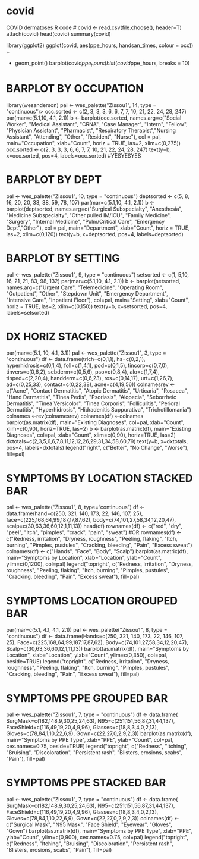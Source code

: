 # covid
COVID dermatoses R code #
covid <- read.csv(file.choose(), header=T)
attach(covid)
head(covid)
summary(covid)

library(ggplot2)
ggplot(covid, aes(ppe_hours, handsan_times, colour = occ)) +
+   geom_point()
barplot(covid$ppe_hours)
hist(covid$ppe_hours, breaks = 10)


# BARPLOT BY OCCUPATION 
library(wesanderson)
pal <- wes_palette("Zissou1", 14, type = "continuous")> occ.sorted <- c(2, 3, 3, 3, 6, 6, 7, 7, 10, 21, 22, 24, 28, 247)
par(mar=c(5.1,10, 4.1, 2.1))
b <- barplot(occ.sorted, names.arg=c("Social Worker", "Medical Assistant", "CRNA", "Case Manager", "Intern", "Fellow", "Physician Assistant", "Pharmacist", "Respiratory Therapist","Nursing Assistant", "Attending", "Other", "Resident", "Nurse"), col = pal, main="Occupation", xlab="Count", horiz = TRUE, las=2, xlim=c(0,275))
occ.sorted <- c(2, 3, 3, 3, 6, 6, 7, 7, 10, 21, 22, 24, 28, 247)
text(y=b, x=occ.sorted, pos=4, labels=occ.sorted) #YESYESYES

# BARPLOT BY DEPT
pal <- wes_palette("Zissou1", 10, type = "continuous")
deptsorted <- c(5, 8, 16, 20, 20, 33, 38, 59, 78, 107)
par(mar=c(5.1,10, 4.1, 2.1))
b <- barplot(deptsorted, names.arg=c("Surgical Subspecialty", "Anesthesia", "Medicine Subspecialty", "Other pulled IM/ICU", "Family Medicine", "Surgery", "Internal Medicine", "Pulm/Critical Care", "Emergency Dept","Other"), col = pal, main="Department", xlab="Count", horiz = TRUE, las=2, xlim=c(0,120))
text(y=b, x=deptsorted, pos=4, labels=deptsorted) 

# BARPLOT BY SETTING
pal <- wes_palette("Zissou1", 9, type = "continuous")
setsorted <- c(1, 5,10, 16, 21, 21, 83, 98, 132)
par(mar=c(5.1,10, 4.1, 2.1))
b <- barplot(setsorted, names.arg=c("Urgent Care", "Telemedicine", "Operating Room", "Outpatient", "Other", "Stepdown Unit", "Emergency Department", "Intensive Care", "Inpatient Floor"), col=pal, main="Setting", xlab="Count", horiz = TRUE, las=2, xlim=c(0,150))
text(y=b, x=setsorted, pos=4, labels=setsorted) 


# DX HORIZ STACKED
par(mar=c(5.1, 10, 4.1, 3.1))
pal <- wes_palette("Zissou1", 3, type = "continuous")
df <- data.frame(trich=c(0,1,1), hs=c(0,2,1), hyperhidrosis=c(0,1,4), foll=c(1,4,1), pod=c(0,1,5), tincorp=c(0,7,0), tinvers=c(0,6,2), sebderm=c(0,5,6), pso=c(0,8,4), alo=c(1,7,4), tinped=c(2,20,4), handderm=c(0,6,23), ros=c(0,14,17), urt=c(1,26,7), ad=c(0,25,33), contact=c(0,22,38), acne=c(4,19,56))
colnamesrev <- c("Acne", "Contact Dermatitis", "Atopic Dermatitis", "Urticaria", "Rosacea", "Hand Dermatitis", "Tinea Pedis", "Psoriasis", "Alopecia", "Seborrheic Dermatitis", "Tinea Versicolor", "Tinea Corporis", "Folliculitis", "Perioral Dermatitis", "Hyperhidrosis", "Hidradenitis Suppurativa", "Trichotillomania")
colnames <-rev(colnamesrev)
colnames(df) <-colnames
barplot(as.matrix(df), main="Existing Diagnoses", col=pal, xlab="Count", xlim=c(0,90), horiz=TRUE, las=2)
b <- barplot(as.matrix(df), main="Existing Diagnoses", col=pal, xlab="Count", xlim=c(0,90), horiz=TRUE, las=2)
dxtotals=c(2,3,5,6,6,7,8,11,12,12,26,29,31,34,58,60,79)
text(y=b, x=dxtotals, pos=4, labels=dxtotals)
legend("right", c("Better", "No Change", "Worse"), fill=pal)

# SYMPTOMS BY LOCATION STACKED BAR
pal <- wes_palette(“Zissou1”, 8, type=“continuous”)
df <- data.frame(hand=c(250, 321, 140, 173, 22, 146, 107, 25), face=c(225,168,64,99,187,17,87,62), body=c(74,101,27,58,34,12,20,47), scalp=c(30,63,36,60,12,1,11,13))
head(df)
rownames(df) <- c("red", "dry", "peel", "itch", "pimples", "crack", "pain", "sweat")
#OR
rownames(df) <- c("Redness, irritation", "Dryness, roughness", "Peeling, flaking", "Itch, burning", "Pimples, pustules", "Cracking, bleeding", "Pain", "Excess sweat")
colnames(df) <- c("Hands", "Face", "Body", "Scalp")
barplot(as.matrix(df), main="Symptoms by Location", xlab="Location", ylab="Count", ylim=c(0,1200), col=pal)
legend("topright", c("Redness, irritation", "Dryness, roughness", "Peeling, flaking", "Itch, burning", "Pimples, pustules", "Cracking, bleeding", "Pain", "Excess sweat"), fill=pal)

# SYMPTOMS LOCATION GROUPED BAR
par(mar=c(5.1, 4.1, 4.1, 2.1))
pal <- wes_palette("Zissou1", 8, type = "continuous")
df <- data.frame(Hands=c(250, 321, 140, 173, 22, 146, 107, 25), Face=c(225,168,64,99,187,17,87,62), Body=c(74,101,27,58,34,12,20,47), Scalp=c(30,63,36,60,12,1,11,13))
barplot(as.matrix(df), main="Symptoms by Location", xlab="Location", ylab="Count", ylim=c(0,350), col=pal, beside=TRUE)
legend("topright", c("Redness, irritation", "Dryness, roughness", "Peeling, flaking", "Itch, burning", "Pimples, pustules", "Cracking, bleeding", "Pain", "Excess sweat"), fill=pal)


# SYMPTOMS PPE GROUPED BAR
pal <- wes_palette("Zissou1", 7, type = "continuous")
df <- data.frame( SurgMask=c(182,148,9,30,25,24,63), N95=c(251,151,56,87,31,44,137), FaceShield=c(116,49,19,20,4,9,96), Glasses=c(18,8,3,4,0,2,13), Gloves=c(78,84,1,10,22,6,9), Gown=c(22,27,0,2,9,2,3))
barplot(as.matrix(df), main="Symptoms by PPE Type", xlab="PPE", ylab="Count", col=pal, cex.names=0.75, beside=TRUE)
legend("topright", c("Redness", "Itching", "Bruising", "Discoloration", "Persistent rash", "Blisters, erosions, scabs", "Pain"), fill=pal)

# SYMPTOMS PPE STACKED BAR
pal <- wes_palette("Zissou1", 7, type = "continuous")
df <- data.frame( SurgMask=c(182,148,9,30,25,24,63), N95=c(251,151,56,87,31,44,137), FaceShield=c(116,49,19,20,4,9,96), Glasses=c(18,8,3,4,0,2,13), Gloves=c(78,84,1,10,22,6,9), Gown=c(22,27,0,2,9,2,3))
colnames(df) <- c("Surgical Mask", "N95 Mask", "Face Shield", "Eyewear", "Gloves", "Gown")
barplot(as.matrix(df), main="Symptoms by PPE Type", xlab="PPE", ylab="Count", ylim=c(0,900), cex.names=0.75, col=pal)
legend("topright", c("Redness", "Itching", "Bruising", "Discoloration", "Persistent rash", "Blisters, erosions, scabs", "Pain"), fill=pal)
